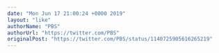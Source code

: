 ```yaml
---
date: "Mon Jun 17 21:00:24 +0000 2019"
layout: "like"
authorName: "PBS"
authorUrl: "https://twitter.com/PBS"
originalPost: "https://twitter.com/PBS/status/1140725905616265219"
---
```

